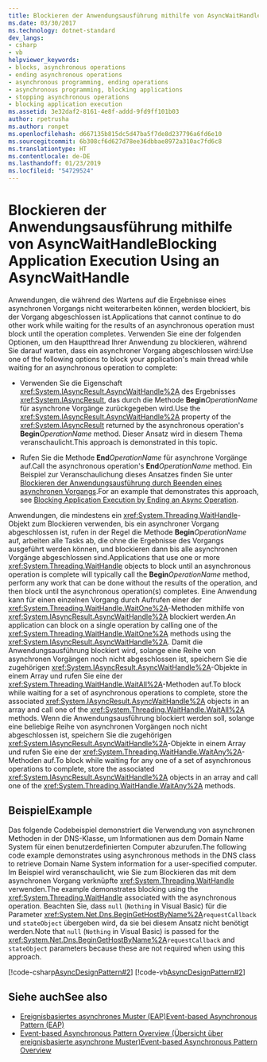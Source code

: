 ```yaml
---
title: Blockieren der Anwendungsausführung mithilfe von AsyncWaitHandle
ms.date: 03/30/2017
ms.technology: dotnet-standard
dev_langs:
- csharp
- vb
helpviewer_keywords:
- blocks, asynchronous operations
- ending asynchronous operations
- asynchronous programming, ending operations
- asynchronous programming, blocking applications
- stopping asynchronous operations
- blocking application execution
ms.assetid: 3e32daf2-8161-4e8f-addd-9fd9ff101b03
author: rpetrusha
ms.author: ronpet
ms.openlocfilehash: d667135b815dc5d47ba5f7de8d237796a6fd6e10
ms.sourcegitcommit: 6b308cf6d627d78ee36dbbae8972a310ac7fd6c8
ms.translationtype: HT
ms.contentlocale: de-DE
ms.lasthandoff: 01/23/2019
ms.locfileid: "54729524"
---
```

# <a name="blocking-application-execution-using-an-asyncwaithandle"></a><span data-ttu-id="aa26a-102">Blockieren der Anwendungsausführung mithilfe von AsyncWaitHandle</span><span class="sxs-lookup"><span data-stu-id="aa26a-102">Blocking Application Execution Using an AsyncWaitHandle</span></span>
<span data-ttu-id="aa26a-103">Anwendungen, die während des Wartens auf die Ergebnisse eines asynchronen Vorgangs nicht weiterarbeiten können, werden blockiert, bis der Vorgang abgeschlossen ist.</span><span class="sxs-lookup"><span data-stu-id="aa26a-103">Applications that cannot continue to do other work while waiting for the results of an asynchronous operation must block until the operation completes.</span></span> <span data-ttu-id="aa26a-104">Verwenden Sie eine der folgenden Optionen, um den Hauptthread Ihrer Anwendung zu blockieren, während Sie darauf warten, dass ein asynchroner Vorgang abgeschlossen wird:</span><span class="sxs-lookup"><span data-stu-id="aa26a-104">Use one of the following options to block your application's main thread while waiting for an asynchronous operation to complete:</span></span>  
  
-   <span data-ttu-id="aa26a-105">Verwenden Sie die Eigenschaft <xref:System.IAsyncResult.AsyncWaitHandle%2A> des Ergebnisses <xref:System.IAsyncResult>, das durch die Methode **Begin**_OperationName_ für asynchrone Vorgänge zurückgegeben wird.</span><span class="sxs-lookup"><span data-stu-id="aa26a-105">Use the <xref:System.IAsyncResult.AsyncWaitHandle%2A> property of the <xref:System.IAsyncResult> returned by the asynchronous operation's **Begin**_OperationName_ method.</span></span> <span data-ttu-id="aa26a-106">Dieser Ansatz wird in diesem Thema veranschaulicht.</span><span class="sxs-lookup"><span data-stu-id="aa26a-106">This approach is demonstrated in this topic.</span></span>  
  
-   <span data-ttu-id="aa26a-107">Rufen Sie die Methode **End**_OperationName_ für asynchrone Vorgänge auf.</span><span class="sxs-lookup"><span data-stu-id="aa26a-107">Call the asynchronous operation's **End**_OperationName_ method.</span></span> <span data-ttu-id="aa26a-108">Ein Beispiel zur Veranschaulichung dieses Ansatzes finden Sie unter [Blockieren der Anwendungsausführung durch Beenden eines asynchronen Vorgangs](../../../docs/standard/asynchronous-programming-patterns/blocking-application-execution-by-ending-an-async-operation.md).</span><span class="sxs-lookup"><span data-stu-id="aa26a-108">For an example that demonstrates this approach, see [Blocking Application Execution by Ending an Async Operation](../../../docs/standard/asynchronous-programming-patterns/blocking-application-execution-by-ending-an-async-operation.md).</span></span>  
  
 <span data-ttu-id="aa26a-109">Anwendungen, die mindestens ein <xref:System.Threading.WaitHandle>-Objekt zum Blockieren verwenden, bis ein asynchroner Vorgang abgeschlossen ist, rufen in der Regel die Methode **Begin**_OperationName_ auf, arbeiten alle Tasks ab, die ohne die Ergebnisse des Vorgangs ausgeführt werden können, und blockieren dann bis alle asynchronen Vorgänge abgeschlossen sind.</span><span class="sxs-lookup"><span data-stu-id="aa26a-109">Applications that use one or more <xref:System.Threading.WaitHandle> objects to block until an asynchronous operation is complete will typically call the **Begin**_OperationName_ method, perform any work that can be done without the results of the operation, and then block until the asynchronous operation(s) completes.</span></span> <span data-ttu-id="aa26a-110">Eine Anwendung kann für einen einzelnen Vorgang durch Aufrufen einer der <xref:System.Threading.WaitHandle.WaitOne%2A>-Methoden mithilfe von <xref:System.IAsyncResult.AsyncWaitHandle%2A> blockiert werden.</span><span class="sxs-lookup"><span data-stu-id="aa26a-110">An application can block on a single operation by calling one of the <xref:System.Threading.WaitHandle.WaitOne%2A> methods using the <xref:System.IAsyncResult.AsyncWaitHandle%2A>.</span></span> <span data-ttu-id="aa26a-111">Damit die Anwendungsausführung blockiert wird, solange eine Reihe von asynchronen Vorgängen noch nicht abgeschlossen ist, speichern Sie die zugehörigen <xref:System.IAsyncResult.AsyncWaitHandle%2A>-Objekte in einem Array und rufen Sie eine der <xref:System.Threading.WaitHandle.WaitAll%2A>-Methoden auf.</span><span class="sxs-lookup"><span data-stu-id="aa26a-111">To block while waiting for a set of asynchronous operations to complete, store the associated <xref:System.IAsyncResult.AsyncWaitHandle%2A> objects in an array and call one of the <xref:System.Threading.WaitHandle.WaitAll%2A> methods.</span></span> <span data-ttu-id="aa26a-112">Wenn die Anwendungsausführung blockiert werden soll, solange eine beliebige Reihe von asynchronen Vorgängen noch nicht abgeschlossen ist, speichern Sie die zugehörigen <xref:System.IAsyncResult.AsyncWaitHandle%2A>-Objekte in einem Array und rufen Sie eine der <xref:System.Threading.WaitHandle.WaitAny%2A>-Methoden auf.</span><span class="sxs-lookup"><span data-stu-id="aa26a-112">To block while waiting for any one of a set of asynchronous operations to complete, store the associated <xref:System.IAsyncResult.AsyncWaitHandle%2A> objects in an array and call one of the <xref:System.Threading.WaitHandle.WaitAny%2A> methods.</span></span>  
  
## <a name="example"></a><span data-ttu-id="aa26a-113">Beispiel</span><span class="sxs-lookup"><span data-stu-id="aa26a-113">Example</span></span>  
 <span data-ttu-id="aa26a-114">Das folgende Codebeispiel demonstriert die Verwendung von asynchronen Methoden in der DNS-Klasse, um Informationen aus dem Domain Name System für einen benutzerdefinierten Computer abzurufen.</span><span class="sxs-lookup"><span data-stu-id="aa26a-114">The following code example demonstrates using asynchronous methods in the DNS class to retrieve Domain Name System information for a user-specified computer.</span></span> <span data-ttu-id="aa26a-115">Im Beispiel wird veranschaulicht, wie Sie zum Blockieren das mit dem asynchronen Vorgang verknüpfte <xref:System.Threading.WaitHandle> verwenden.</span><span class="sxs-lookup"><span data-stu-id="aa26a-115">The example demonstrates blocking using the <xref:System.Threading.WaitHandle> associated with the asynchronous operation.</span></span> <span data-ttu-id="aa26a-116">Beachten Sie, dass `null` (`Nothing` in Visual Basic) für die Parameter <xref:System.Net.Dns.BeginGetHostByName%2A>`requestCallback` und `stateObject` übergeben wird, da sie bei diesem Ansatz nicht benötigt werden.</span><span class="sxs-lookup"><span data-stu-id="aa26a-116">Note that `null` (`Nothing` in Visual Basic) is passed for the <xref:System.Net.Dns.BeginGetHostByName%2A>`requestCallback` and `stateObject` parameters because these are not required when using this approach.</span></span>  
  
 [!code-csharp[AsyncDesignPattern#2](../../../samples/snippets/csharp/VS_Snippets_CLR/AsyncDesignPattern/CS/Async_EndBlockWait.cs#2)]
 [!code-vb[AsyncDesignPattern#2](../../../samples/snippets/visualbasic/VS_Snippets_CLR/AsyncDesignPattern/VB/Async_EndBlockWait.vb#2)]  
  
## <a name="see-also"></a><span data-ttu-id="aa26a-117">Siehe auch</span><span class="sxs-lookup"><span data-stu-id="aa26a-117">See also</span></span>

- [<span data-ttu-id="aa26a-118">Ereignisbasiertes asynchrones Muster (EAP)</span><span class="sxs-lookup"><span data-stu-id="aa26a-118">Event-based Asynchronous Pattern (EAP)</span></span>](../../../docs/standard/asynchronous-programming-patterns/event-based-asynchronous-pattern-eap.md)
- [<span data-ttu-id="aa26a-119">Event-based Asynchronous Pattern Overview (Übersicht über ereignisbasierte asynchrone Muster)</span><span class="sxs-lookup"><span data-stu-id="aa26a-119">Event-based Asynchronous Pattern Overview</span></span>](../../../docs/standard/asynchronous-programming-patterns/event-based-asynchronous-pattern-overview.md)

